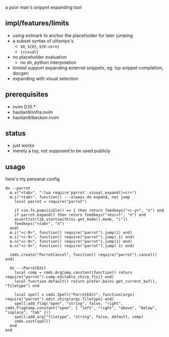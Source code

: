 a poor man's snippet expanding tool

## impl/features/limits
* using extmark to anchor the placeholder for later jumping
* a subset syntax of ultisnips's
  * `$0`, `${0}`, `${0:zero}`
  * `{visual}`
* no placeholder evaluation
    * no sh, python interpolation
* limited support expanding external snippets, eg: lsp snippet completion, docgen
* expanding with visual selection

## prerequisites
* nvim 0.10.*
* haolian9/infra.nvim
* haolian9/beckon.nvim

## status
* just works
* merely a toy, not supposed to be used publicly

## usage

here's my personal config
```
do --parrot
  m.x("<tab>", ":lua require'parrot'.visual_expand()<cr>")
  m.i("<tab>", function() ---always do expand, not jump
    local parrot = require("parrot")

    if vim.fn.pumvisible() == 1 then return feedkeys("<c-y>", "n") end
    if parrot.expand() then return feedkeys("<esc>l", "n") end
    assert(strlib.startswith(ni.get_mode().mode, "i"))
    feedkeys("<tab>", "n")
  end)
  m.i("<c-0>", function() require("parrot").jump(1) end)
  m.i("<c-9>", function() require("parrot").jump(-1) end)
  m.n("<c-0>", function() require("parrot").jump(1) end)
  m.n("<c-9>", function() require("parrot").jump(-1) end)

  cmds.create("ParrotCancel", function() require("parrot").cancel() end)

  do --:ParrotEdit
    local comp = cmds.ArgComp.constant(function() return require("parrot").comp.editable_chirp_fts() end)
    local function default() return prefer.bo(ni.get_current_buf(), "filetype") end

    local spell = cmds.Spell("ParrotEdit", function(args) require("parrot").edit_chirp(args.filetype) end)
    spell:add_flag("open", "string", false, "right", cmds.FlagComp.constant("open", { "left", "right", "above", "below", "inplace", "tab" }))
    spell:add_arg("filetype", "string", false, default, comp)
    cmds.cast(spell)
  end
end
```
